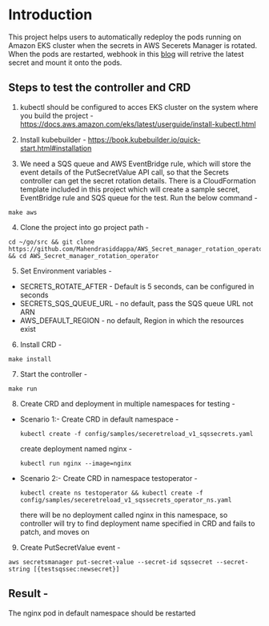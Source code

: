 # Introduction
This project helps users to automatically redeploy the pods running on Amazon EKS cluster when the secrets in AWS Secerets Manager is rotated. When the pods are restarted, webhook in this [blog](https://aws.amazon.com/blogs/containers/aws-secrets-controller-poc/) will retrive the latest secret and mount it onto the pods.

## Steps to test the controller and CRD 
1. kubectl should be configured to acces EKS cluster on the system where you build the project - https://docs.aws.amazon.com/eks/latest/userguide/install-kubectl.html

2. Install kubebuilder - https://book.kubebuilder.io/quick-start.html#installation

3. We need a SQS queue and AWS EventBridge rule, which will store the event details of the PutSecretValue API call, so that the Secrets controller can get the secret rotation details. There is a CloudFormation template included in this project which will create a sample secret, EventBridge rule and SQS queue for the test. Run the below command -
```
make aws
```

4. Clone the project into go project path -   
```
cd ~/go/src && git clone https://github.com/Mahendrasiddappa/AWS_Secret_manager_rotation_operator.git && cd AWS_Secret_manager_rotation_operator
```

5. Set Environment variables - 
* SECRETS_ROTATE_AFTER - Default is 5 seconds, can be configured in seconds
* SECRETS_SQS_QUEUE_URL - no default, pass the SQS queue URL not ARN
* AWS_DEFAULT_REGION -  no default, Region in which the resources exist

6. Install CRD -   
```
make install
```

7. Start the controller -   
```
make run
 ```

8. Create CRD and deployment in multiple namespaces for testing -
* Scenario 1:-
  Create CRD in default namespace -
  ```
  kubectl create -f config/samples/seceretreload_v1_sqssecrets.yaml
  ```

  create deployment named nginx -   
  ```
  kubectl run nginx --image=nginx
  ```

* Scenario 2:-
  Create CRD in namespace testoperator -  
  ```
  kubectl create ns testoperator && kubectl create -f config/samples/seceretreload_v1_sqssecrets_operator_ns.yaml
  ```

  there will be no deployment called nginx in this namespace, so controller will try to find deployment name specified in CRD and fails to patch, and moves on

9. Create PutSecretValue event -
```
aws secretsmanager put-secret-value --secret-id sqssecret --secret-string [{testsqssec:newsecret}]
```

## Result - 
The nginx pod in default namespace should be restarted
